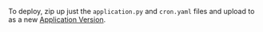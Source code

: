 To deploy, zip up just the `application.py` and `cron.yaml` files and upload to
as a new [Application Version](https://us-east-1.console.aws.amazon.com/elasticbeanstalk/home?region=us-east-1#/application/versions?applicationName=iam-dk-on-ebs).
